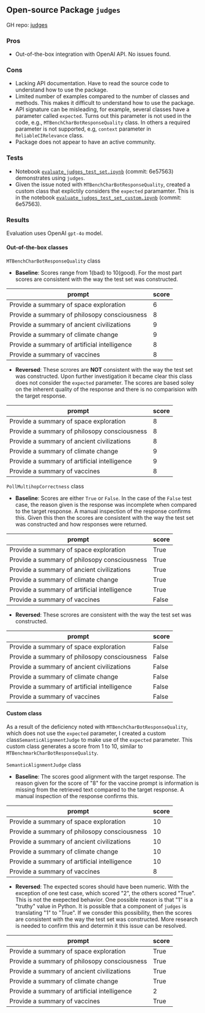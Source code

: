 ## Open-source Package `judges`

GH repo: [judges](https://github.com/quotient-ai/judges)

### Pros
* Out-of-the-box integration with OpenAI API.  No issues found.

### Cons
* Lacking API documentation.  Have to read the source code to understand how to use the package.
* Limited number of examples compared to the number of classes and methods.  This makes it difficult to understand how to use the package.
* API signature can be misleading, for example, several classes have a parameter called `expected`.  Turns out this parameter is not used in the code, e.g., `MTBenchCharBotResponseQuality` class.  In others a required parameter is not supported, e.g, `context` parameter in `ReliableCIRelevance` class.
* Package does not appear to have an active community.  

### Tests
* Notebook [`evaluate_judges_test_set.ipynb`](./evaluate_judges_test_set.ipynb) (commit: 6e57563) demonstrates using `judges`.
* Given the issue noted with `MTBenchCharBotResponseQuality`, created a custom class that explictily considers the `expected` paramamter.  This is in the notebook [`evaluate_judges_test_set_custom.ipynb`](./evaluate_judges_test_set_custom.ipynb) (commit: 6e57563).

### Results

Evaluation uses OpenAI `gpt-4o` model.

#### Out-of-the-box classes

`MTBenchCharBotResponseQuality` class

* **Baseline**: Scores range from 1(bad) to 10(good).  For the most part scores are consistent with the way the test set was constructed.

|prompt|score|
|---|---|
|Provide a summary of space exploration     |6| 
|Provide a summary of philosopy consciousness     |8|   
|Provide a summary of ancient civilizations     |9|
|Provide a summary of climate change     |9|
|Provide a summary of artificial intelligence     |8|   
|Provide a summary of vaccines     |8|

* **Reversed**:  These scrores are **NOT** consistent with the way the test set was constructed.  Upon further investigation it became clear this class does not consider the `expected` parameter.  The scores are based soley on the inherent quality of the response and there is no comparision with the target response.

|prompt|score|
|---|---|
|Provide a summary of space exploration     |8| 
|Provide a summary of philosopy consciousness     |8|   
|Provide a summary of ancient civilizations     |8|
|Provide a summary of climate change     |9|
|Provide a summary of artificial intelligence     |9|   
|Provide a summary of vaccines     |8|

`PollMultihopCorrectness` class

* **Baseline**: Scores are either `True` or `False`.  In the case of the `False` test case, the reason given is the response was incomplete when compared to the target response.  A manual inspection of the response confirms this.  Given this then the scores are consistent with the way the test set was constructed and how responses were returned.

|prompt|score|
|---|---|
|Provide a summary of space exploration     |True| 
|Provide a summary of philosopy consciousness     |True|   
|Provide a summary of ancient civilizations     |True|
|Provide a summary of climate change     |True|
|Provide a summary of artificial intelligence     |True|   
|Provide a summary of vaccines     |False|

* **Reversed**:  These scrores are consistent with the way the test set was constructed. 

|prompt|score|
|---|---|
|Provide a summary of space exploration     |False| 
|Provide a summary of philosopy consciousness     |False|   
|Provide a summary of ancient civilizations     |False|
|Provide a summary of climate change     |False|
|Provide a summary of artificial intelligence     |False|   
|Provide a summary of vaccines     |False|


#### Custom class

As a result of the deficiency noted with `MTBenchCharBotResponseQuality`, which does not use the ``expected`` parameter, I created a custom class`SemanticAlignmentJudge` to make use of the `expected` parameter.  This custom class generates a score from 1 to 10, similar to `MTBenchmarkCharBotResponseQuality`.

`SemanticAlignmentJudge` class

* **Baseline**: The scores good alignment with the target response.  The reason given for the score of "8" for the vaccine prompt is information is missing from the retrieved text compared to the target response.  A manual inspection of the response confirms this.

|prompt|score|
|---|---|
|Provide a summary of space exploration     |10| 
|Provide a summary of philosopy consciousness     |10|   
|Provide a summary of ancient civilizations     |10|
|Provide a summary of climate change     |10|
|Provide a summary of artificial intelligence     |10|   
|Provide a summary of vaccines     |8|

* **Reversed**:  The expected scores should have been numeric.  With the exception of one test case, which scored "2", the others scored "True".  This is not the exepected behavior.  One possible reason is that "1" is a "truthy" value in Python.  It is possible that a component of `judges` is translating "1" to "True".  If we consder this possibility, then the scores are consistent with the way the test set was constructed.  More research is needed to confirm this and determin it this issue can be resolved.

|prompt|score|
|---|---|
|Provide a summary of space exploration     |True| 
|Provide a summary of philosopy consciousness     |True|   
|Provide a summary of ancient civilizations     |True|
|Provide a summary of climate change     |True|
|Provide a summary of artificial intelligence     |2|   
|Provide a summary of vaccines     |True|
